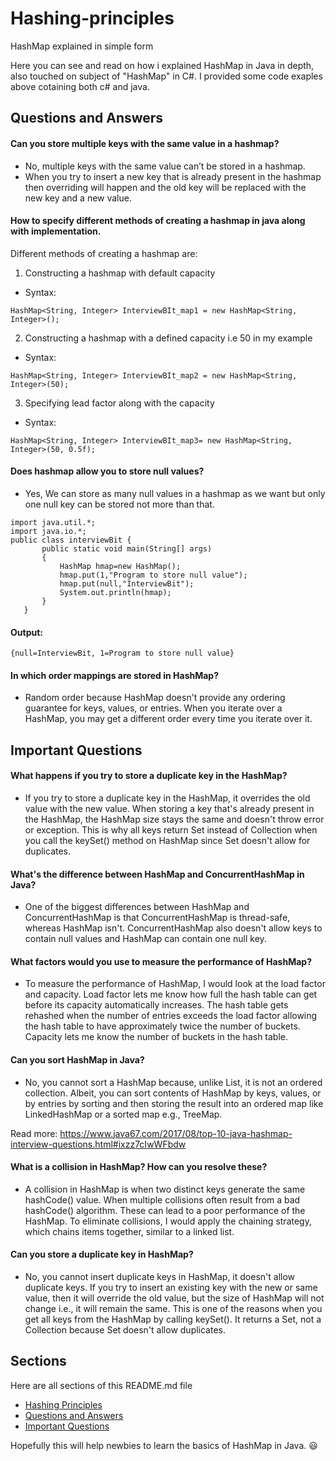# Hashing-principles
HashMap explained in simple form

Here you can see and read on how i explained HashMap in Java in depth, also touched on subject of "HashMap" in C#.
I provided some code exaples above cotaining both c# and java.

## Questions and Answers

#### Can you store multiple keys with the same value in a hashmap?
- No, multiple keys with the same value can’t be stored in a hashmap.
- When you try to insert a new key that is already present in the hashmap then overriding will happen and the old key will be replaced with the new key and a new value. 
#### How to specify different methods of creating a hashmap in java along with implementation.

Different methods of creating a hashmap are:

1) Constructing a hashmap with default capacity

- Syntax: 

```HashMap<String, Integer> InterviewBIt_map1 = new HashMap<String, Integer>();```

2) Constructing a hashmap with a defined capacity i.e 50 in my example

- Syntax:

```HashMap<String, Integer> InterviewBIt_map2 = new HashMap<String, Integer>(50);```

3) Specifying lead factor along with the capacity

- Syntax:

 ```HashMap<String, Integer> InterviewBIt_map3= new HashMap<String, Integer>(50, 0.5f);```
 
 #### Does hashmap allow you to store null values?
 
 - Yes, We can store as many null values in a hashmap as we want but only one null key can be stored not more than that.
 ```
import java.util.*;  
import java.io.*;
public class interviewBit {   
        public static void main(String[] args)   
        {   
            HashMap hmap=new HashMap();   
            hmap.put(1,"Program to store null value");   
            hmap.put(null,"InterviewBit");   
            System.out.println(hmap);   
        }   
    }
  ```
 #### Output:
 
 ```{null=InterviewBit, 1=Program to store null value}```
 
 #### In which order mappings are stored in HashMap?

- Random order because HashMap doesn't provide any ordering guarantee for keys, values, or entries. When you iterate over a HashMap, you may get a different order every time you iterate over it.


## Important Questions

#### What happens if you try to store a duplicate key in the HashMap?

- If you try to store a duplicate key in the HashMap, it overrides the old value with the new value. When storing a key that's already present in the HashMap, the HashMap size stays the same and doesn't throw error or exception. This is why all keys return Set instead of Collection when you call the keySet() method on HashMap since Set doesn't allow for duplicates.

#### What's the difference between HashMap and ConcurrentHashMap in Java?

- One of the biggest differences between HashMap and ConcurrentHashMap is that ConcurrentHashMap is thread-safe, whereas HashMap isn't. ConcurrentHashMap also doesn't allow keys to contain null values and HashMap can contain one null key.

#### What factors would you use to measure the performance of HashMap?

- To measure the performance of HashMap, I would look at the load factor and capacity. Load factor lets me know how full the hash table can get before its capacity automatically increases. The hash table gets rehashed when the number of entries exceeds the load factor allowing the hash table to have approximately twice the number of buckets. Capacity lets me know the number of buckets in the hash table.


#### Can you sort HashMap in Java?

- No, you cannot sort a HashMap because, unlike List, it is not an ordered collection. Albeit, you can sort contents of HashMap by keys, values, or by entries by sorting and then storing the result into an ordered map like LinkedHashMap or a sorted map e.g., TreeMap.

Read more: https://www.java67.com/2017/08/top-10-java-hashmap-interview-questions.html#ixzz7cIwWFbdw


#### What is a collision in HashMap? How can you resolve these?

- A collision in HashMap is when two distinct keys generate the same hashCode() value. When multiple collisions often result from a bad hashCode() algorithm. These can lead to a poor performance of the HashMap. To eliminate collisions, I would apply the chaining strategy, which chains items together, similar to a linked list.


#### Can you store a duplicate key in HashMap?

- No, you cannot insert duplicate keys in HashMap, it doesn't allow duplicate keys. If you try to insert an existing key with the new or same value, then it will override the old value, but the size of HashMap will not change i.e., it will remain the same. This is one of the reasons when you get all keys from the HashMap by calling keySet(). It returns a Set, not a Collection because Set doesn't allow duplicates.


## Sections

Here are all sections of this README.md file

- [Hashing Principles](#hashing-principles)
- [Questions and Answers](#questions-and-answers)
- [Important Questions](#important-questions)


Hopefully this will help newbies to learn the basics of HashMap in Java. 😃
